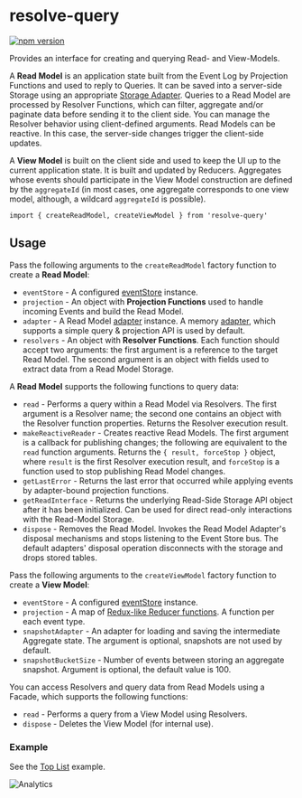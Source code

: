 # **resolve-query**
[![npm version](https://badge.fury.io/js/resolve-query.svg)](https://badge.fury.io/js/resolve-query)

Provides an interface for creating and querying Read- and View-Models.

A **Read Model** is an application state built from the Event Log by Projection Functions and used to reply to Queries. It can be saved into a server-side Storage using an appropriate [Storage Adapter](https://github.com/reimagined/resolve/tree/master/packages/adapters/storage-adapters). Queries to a Read Model are processed by Resolver Functions, which can filter, aggregate and/or paginate data before sending it to the client side. You can manage the Resolver behavior using client-defined arguments. Read Models can be reactive. In this case, the server-side changes trigger the client-side updates.

A **View Model** is built on the client side and used to keep the UI up to the current application state. It is built and updated by Reducers. Aggregates whose events should participate in the View Model construction are defined by the `aggregateId` (in most cases, one aggregate corresponds to one view model, although, a wildcard `aggregateId` is possible).


```
import { createReadModel, createViewModel } from 'resolve-query'
```

## Usage
Pass the following arguments to the `createReadModel` factory function to create a **Read Model**:
* `eventStore` - A configured [eventStore](../resolve-es) instance.
* `projection` - An object with **Projection Functions** used to handle incoming Events and build the Read Model.
* `adapter` - A Read Model [adapter](../readmodel-adapters) instance. A memory [adapter](https://github.com/reimagined/resolve/tree/master/packages/adapters/readmodel-adapters/resolve-readmodel-memory), which supports a simple query & projection API is used by default.
* `resolvers` - An object with **Resolver Functions**. Each function should accept two arguments: the first argument is a reference to the target Read Model. The second argument is an object with fields used to extract data from a Read Model Storage.

A **Read Model** supports the following functions to query data:
* `read` - Performs a query within a Read Model via Resolvers. The first argument is a Resolver name; the second one contains an object with the Resolver function properties. Returns the Resolver execution result.
* `makeReactiveReader` - Creates reactive Read Models. The first argument is a callback for publishing changes; the following are equivalent to the `read` function arguments. Returns the `{ result, forceStop }` object, where `result` is the first Resolver execution result, and `forceStop` is a function used to stop publishing Read Model changes.
* `getLastError` - Returns the last error that occurred while applying events by adapter-bound projection functions.
* `getReadInterface` - Returns the underlying Read-Side Storage API object after it has been initialized. Can be used for direct read-only interactions with the Read-Model Storage.
* `dispose` - Removes the Read Model. Invokes the Read Model Adapter's disposal mechanisms and stops listening to the Event Store bus. The default adapters' disposal operation disconnects with the storage and drops stored tables.


Pass the following arguments to the `createViewModel` factory function to create a **View Model**:
* `eventStore` - A configured [eventStore](../resolve-es) instance.
* `projection` - A map of [Redux-like Reducer functions](https://redux.js.org/docs/basics/Reducers.html). A function per each event type.
* `snapshotAdapter` - An adapter for loading and saving the intermediate Aggregate state. The argument is optional, snapshots are not used by default.
* `snapshotBucketSize` - Number of events between storing an aggregate snapshot. Argument is optional, the default value is 100.

You can access Resolvers and query data from Read Models using a Facade, which supports the following functions:
* `read` - Performs a query from a View Model using Resolvers.
* `dispose` - Deletes the View Model (for internal use).

### Example
See the [Top List](https://github.com/reimagined/resolve/tree/master/examples/top-list) example.

![Analytics](https://ga-beacon.appspot.com/UA-118635726-1/packages-resolve-query-readme?pixel)
